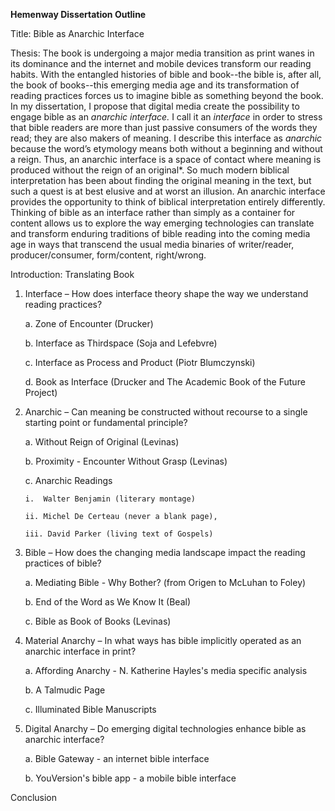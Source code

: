 **Hemenway Dissertation Outline**

Title: Bible as Anarchic Interface

Thesis: The book is undergoing a major media transition as print wanes
in its dominance and the internet and mobile devices transform our
reading habits. With the entangled histories of bible and book--the
bible is, after all, the book of books--this emerging media age and its
transformation of reading practices forces us to imagine bible as
something beyond the book. In my dissertation, I propose that digital
media create the possibility to engage bible as an *anarchic interface.*
I call it an *interface* in order to stress that bible readers are more
than just passive consumers of the words they read; they are also makers
of meaning. I describe this interface as *anarchic* because the word’s
etymology means both without a beginning and without a reign. Thus, an
anarchic interface is a space of contact where meaning is produced
without the reign of an original*. So much modern biblical
interpretation has been about finding the original meaning in the text,
but such a quest is at best elusive and at worst an illusion. An
anarchic interface provides the opportunity to think of biblical
interpretation entirely differently. Thinking of bible as an interface
rather than simply as a container for content allows us to explore the
way emerging technologies can translate and transform enduring
traditions of bible reading into the coming media age in ways that
transcend the usual media binaries of writer/reader, producer/consumer,
form/content, right/wrong.

Introduction: Translating Book

1.  Interface – How does interface theory shape the way we understand
    reading practices?

    a.  Zone of Encounter (Drucker)

    b.  Interface as Thirdspace (Soja and Lefebvre)

    c.  Interface as Process and Product (Piotr Blumczynski)

    d.  Book as Interface (Drucker and The Academic Book of the
        Future Project)

2.  Anarchic – Can meaning be constructed without recourse to a single
    starting point or fundamental principle?

    a.  Without Reign of Original (Levinas)

    b.  Proximity - Encounter Without Grasp (Levinas)

    c.  Anarchic Readings

        i.  Walter Benjamin (literary montage)

        ii. Michel De Certeau (never a blank page),

        iii. David Parker (living text of Gospels)

3.  Bible – How does the changing media landscape impact the reading
    practices of bible?

    a.  Mediating Bible - Why Bother? (from Origen to McLuhan to Foley)

    b.  End of the Word as We Know It (Beal)

    c.  Bible as Book of Books (Levinas)

4.  Material Anarchy – In what ways has bible implicitly operated as an
    anarchic interface in print?

    a.  Affording Anarchy - N. Katherine Hayles's media specific
        analysis

    b.  A Talmudic Page

    c.  Illuminated Bible Manuscripts

5.  Digital Anarchy – Do emerging digital technologies enhance bible as
    anarchic interface?

    a.  Bible Gateway - an internet bible interface

    b.  YouVersion's bible app - a mobile bible interface

Conclusion
